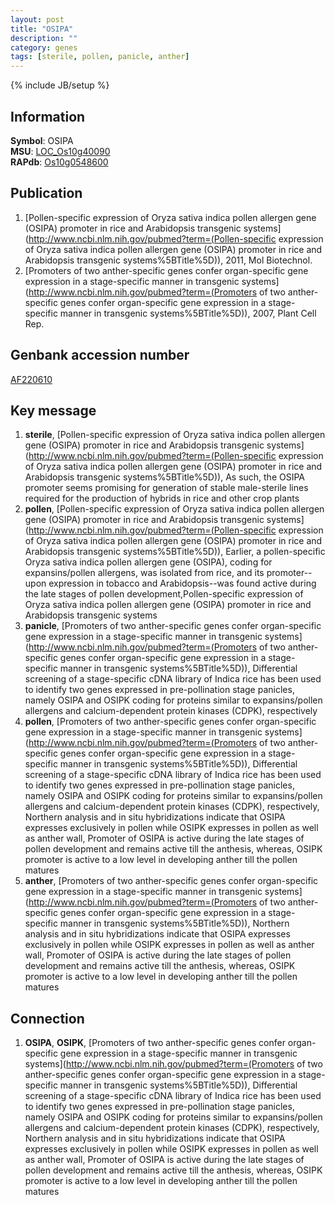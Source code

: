 ```yaml
---
layout: post
title: "OSIPA"
description: ""
category: genes
tags: [sterile, pollen, panicle, anther]
---
```

{% include JB/setup %}

## Information
__Symbol__: OSIPA  
__MSU__: [LOC_Os10g40090](http://rice.plantbiology.msu.edu/cgi-bin/ORF_infopage.cgi?orf=LOC_Os10g40090)  
__RAPdb__: [Os10g0548600](http://rapdb.dna.affrc.go.jp/viewer/gbrowse_details/irgsp1?name=Os10g0548600)  

## Publication
1. [Pollen-specific expression of Oryza sativa indica pollen allergen gene (OSIPA) promoter in rice and Arabidopsis transgenic systems](http://www.ncbi.nlm.nih.gov/pubmed?term=(Pollen-specific expression of Oryza sativa indica pollen allergen gene (OSIPA) promoter in rice and Arabidopsis transgenic systems%5BTitle%5D)), 2011, Mol Biotechnol.
2. [Promoters of two anther-specific genes confer organ-specific gene expression in a stage-specific manner in transgenic systems](http://www.ncbi.nlm.nih.gov/pubmed?term=(Promoters of two anther-specific genes confer organ-specific gene expression in a stage-specific manner in transgenic systems%5BTitle%5D)), 2007, Plant Cell Rep.

## Genbank accession number
[AF220610](http://www.ncbi.nlm.nih.gov/nuccore/AF220610)

## Key message
1. __sterile__, [Pollen-specific expression of Oryza sativa indica pollen allergen gene (OSIPA) promoter in rice and Arabidopsis transgenic systems](http://www.ncbi.nlm.nih.gov/pubmed?term=(Pollen-specific expression of Oryza sativa indica pollen allergen gene (OSIPA) promoter in rice and Arabidopsis transgenic systems%5BTitle%5D)),  As such, the OSIPA promoter seems promising for generation of stable male-sterile lines required for the production of hybrids in rice and other crop plants
2. __pollen__, [Pollen-specific expression of Oryza sativa indica pollen allergen gene (OSIPA) promoter in rice and Arabidopsis transgenic systems](http://www.ncbi.nlm.nih.gov/pubmed?term=(Pollen-specific expression of Oryza sativa indica pollen allergen gene (OSIPA) promoter in rice and Arabidopsis transgenic systems%5BTitle%5D)), Earlier, a pollen-specific Oryza sativa indica pollen allergen gene (OSIPA), coding for expansins/pollen allergens, was isolated from rice, and its promoter--upon expression in tobacco and Arabidopsis--was found active during the late stages of pollen development,Pollen-specific expression of Oryza sativa indica pollen allergen gene (OSIPA) promoter in rice and Arabidopsis transgenic systems
3. __panicle__, [Promoters of two anther-specific genes confer organ-specific gene expression in a stage-specific manner in transgenic systems](http://www.ncbi.nlm.nih.gov/pubmed?term=(Promoters of two anther-specific genes confer organ-specific gene expression in a stage-specific manner in transgenic systems%5BTitle%5D)), Differential screening of a stage-specific cDNA library of Indica rice has been used to identify two genes expressed in pre-pollination stage panicles, namely OSIPA and OSIPK coding for proteins similar to expansins/pollen allergens and calcium-dependent protein kinases (CDPK), respectively
4. __pollen__, [Promoters of two anther-specific genes confer organ-specific gene expression in a stage-specific manner in transgenic systems](http://www.ncbi.nlm.nih.gov/pubmed?term=(Promoters of two anther-specific genes confer organ-specific gene expression in a stage-specific manner in transgenic systems%5BTitle%5D)), Differential screening of a stage-specific cDNA library of Indica rice has been used to identify two genes expressed in pre-pollination stage panicles, namely OSIPA and OSIPK coding for proteins similar to expansins/pollen allergens and calcium-dependent protein kinases (CDPK), respectively, Northern analysis and in situ hybridizations indicate that OSIPA expresses exclusively in pollen while OSIPK expresses in pollen as well as anther wall, Promoter of OSIPA is active during the late stages of pollen development and remains active till the anthesis, whereas, OSIPK promoter is active to a low level in developing anther till the pollen matures
5. __anther__, [Promoters of two anther-specific genes confer organ-specific gene expression in a stage-specific manner in transgenic systems](http://www.ncbi.nlm.nih.gov/pubmed?term=(Promoters of two anther-specific genes confer organ-specific gene expression in a stage-specific manner in transgenic systems%5BTitle%5D)),  Northern analysis and in situ hybridizations indicate that OSIPA expresses exclusively in pollen while OSIPK expresses in pollen as well as anther wall, Promoter of OSIPA is active during the late stages of pollen development and remains active till the anthesis, whereas, OSIPK promoter is active to a low level in developing anther till the pollen matures

## Connection
1. __OSIPA__, __OSIPK__, [Promoters of two anther-specific genes confer organ-specific gene expression in a stage-specific manner in transgenic systems](http://www.ncbi.nlm.nih.gov/pubmed?term=(Promoters of two anther-specific genes confer organ-specific gene expression in a stage-specific manner in transgenic systems%5BTitle%5D)), Differential screening of a stage-specific cDNA library of Indica rice has been used to identify two genes expressed in pre-pollination stage panicles, namely OSIPA and OSIPK coding for proteins similar to expansins/pollen allergens and calcium-dependent protein kinases (CDPK), respectively, Northern analysis and in situ hybridizations indicate that OSIPA expresses exclusively in pollen while OSIPK expresses in pollen as well as anther wall, Promoter of OSIPA is active during the late stages of pollen development and remains active till the anthesis, whereas, OSIPK promoter is active to a low level in developing anther till the pollen matures


